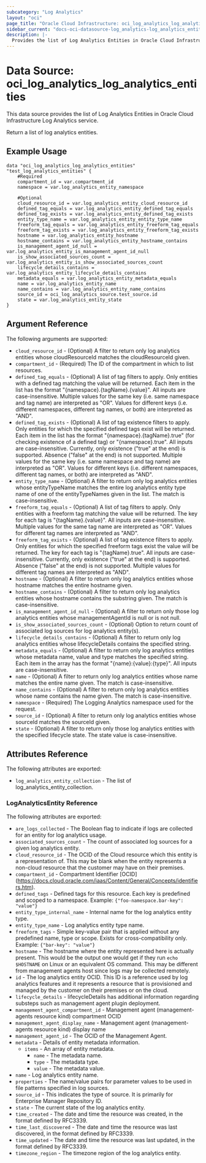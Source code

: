```yaml
---
subcategory: "Log Analytics"
layout: "oci"
page_title: "Oracle Cloud Infrastructure: oci_log_analytics_log_analytics_entities"
sidebar_current: "docs-oci-datasource-log_analytics-log_analytics_entities"
description: |-
  Provides the list of Log Analytics Entities in Oracle Cloud Infrastructure Log Analytics service
---
```


# Data Source: oci_log_analytics_log_analytics_entities
This data source provides the list of Log Analytics Entities in Oracle Cloud Infrastructure Log Analytics service.

Return a list of log analytics entities.

## Example Usage

```hcl
data "oci_log_analytics_log_analytics_entities" "test_log_analytics_entities" {
	#Required
	compartment_id = var.compartment_id
	namespace = var.log_analytics_entity_namespace

	#Optional
	cloud_resource_id = var.log_analytics_entity_cloud_resource_id
	defined_tag_equals = var.log_analytics_entity_defined_tag_equals
	defined_tag_exists = var.log_analytics_entity_defined_tag_exists
	entity_type_name = var.log_analytics_entity_entity_type_name
	freeform_tag_equals = var.log_analytics_entity_freeform_tag_equals
	freeform_tag_exists = var.log_analytics_entity_freeform_tag_exists
	hostname = var.log_analytics_entity_hostname
	hostname_contains = var.log_analytics_entity_hostname_contains
	is_management_agent_id_null = var.log_analytics_entity_is_management_agent_id_null
	is_show_associated_sources_count = var.log_analytics_entity_is_show_associated_sources_count
	lifecycle_details_contains = var.log_analytics_entity_lifecycle_details_contains
	metadata_equals = var.log_analytics_entity_metadata_equals
	name = var.log_analytics_entity_name
	name_contains = var.log_analytics_entity_name_contains
	source_id = oci_log_analytics_source.test_source.id
	state = var.log_analytics_entity_state
}
```

## Argument Reference

The following arguments are supported:

* `cloud_resource_id` - (Optional) A filter to return only log analytics entities whose cloudResourceId matches the cloudResourceId given. 
* `compartment_id` - (Required) The ID of the compartment in which to list resources.
* `defined_tag_equals` - (Optional) A list of tag filters to apply.  Only entities with a defined tag matching the value will be returned. Each item in the list has the format "{namespace}.{tagName}.{value}".  All inputs are case-insensitive. Multiple values for the same key (i.e. same namespace and tag name) are interpreted as "OR". Values for different keys (i.e. different namespaces, different tag names, or both) are interpreted as "AND". 
* `defined_tag_exists` - (Optional) A list of tag existence filters to apply.  Only entities for which the specified defined tags exist will be returned. Each item in the list has the format "{namespace}.{tagName}.true" (for checking existence of a defined tag) or "{namespace}.true".  All inputs are case-insensitive. Currently, only existence ("true" at the end) is supported. Absence ("false" at the end) is not supported. Multiple values for the same key (i.e. same namespace and tag name) are interpreted as "OR". Values for different keys (i.e. different namespaces, different tag names, or both) are interpreted as "AND". 
* `entity_type_name` - (Optional) A filter to return only log analytics entities whose entityTypeName matches the entire log analytics entity type name of one of the entityTypeNames given in the list. The match is case-insensitive. 
* `freeform_tag_equals` - (Optional) A list of tag filters to apply.  Only entities with a freeform tag matching the value will be returned. The key for each tag is "{tagName}.{value}".  All inputs are case-insensitive. Multiple values for the same tag name are interpreted as "OR".  Values for different tag names are interpreted as "AND". 
* `freeform_tag_exists` - (Optional) A list of tag existence filters to apply.  Only entities for which the specified freeform tags exist the value will be returned. The key for each tag is "{tagName}.true".  All inputs are case-insensitive. Currently, only existence ("true" at the end) is supported. Absence ("false" at the end) is not supported. Multiple values for different tag names are interpreted as "AND". 
* `hostname` - (Optional) A filter to return only log analytics entities whose hostname matches the entire hostname given. 
* `hostname_contains` - (Optional) A filter to return only log analytics entities whose hostname contains the substring given. The match is case-insensitive. 
* `is_management_agent_id_null` - (Optional) A filter to return only those log analytics entities whose managementAgentId is null or is not null. 
* `is_show_associated_sources_count` - (Optional) Option to return count of associated log sources for log analytics entity(s).
* `lifecycle_details_contains` - (Optional) A filter to return only log analytics entities whose lifecycleDetails contains the specified string. 
* `metadata_equals` - (Optional) A filter to return only log analytics entities whose metadata name, value and type matches the specified string. Each item in the array has the format "{name}:{value}:{type}".  All inputs are case-insensitive. 
* `name` - (Optional) A filter to return only log analytics entities whose name matches the entire name given. The match is case-insensitive. 
* `name_contains` - (Optional) A filter to return only log analytics entities whose name contains the name given. The match is case-insensitive. 
* `namespace` - (Required) The Logging Analytics namespace used for the request. 
* `source_id` - (Optional) A filter to return only log analytics entities whose sourceId matches the sourceId given. 
* `state` - (Optional) A filter to return only those log analytics entities with the specified lifecycle state. The state value is case-insensitive. 


## Attributes Reference

The following attributes are exported:

* `log_analytics_entity_collection` - The list of log_analytics_entity_collection.

### LogAnalyticsEntity Reference

The following attributes are exported:

* `are_logs_collected` - The Boolean flag to indicate if logs are collected for an entity for log analytics usage. 
* `associated_sources_count` - The count of associated log sources for a given log analytics entity. 
* `cloud_resource_id` - The OCID of the Cloud resource which this entity is a representation of. This may be blank when the entity represents a non-cloud resource that the customer may have on their premises. 
* `compartment_id` - Compartment Identifier [OCID] (https://docs.cloud.oracle.com/iaas/Content/General/Concepts/identifiers.htm).
* `defined_tags` - Defined tags for this resource. Each key is predefined and scoped to a namespace. Example: `{"foo-namespace.bar-key": "value"}` 
* `entity_type_internal_name` - Internal name for the log analytics entity type. 
* `entity_type_name` - Log analytics entity type name. 
* `freeform_tags` - Simple key-value pair that is applied without any predefined name, type or scope. Exists for cross-compatibility only. Example: `{"bar-key": "value"}` 
* `hostname` - The hostname where the entity represented here is actually present. This would be the output one would get if they run `echo $HOSTNAME` on Linux or an equivalent OS command. This may be different from management agents host since logs may be collected remotely. 
* `id` - The log analytics entity OCID. This ID is a reference used by log analytics features and it represents a resource that is provisioned and managed by the customer on their premises or on the cloud. 
* `lifecycle_details` - lifecycleDetails has additional information regarding substeps such as management agent plugin deployment. 
* `management_agent_compartment_id` - Management agent (management-agents resource kind) compartment OCID 
* `management_agent_display_name` - Management agent (management-agents resource kind) display name 
* `management_agent_id` - The OCID of the Management Agent. 
* `metadata` - Details of entity metadata information.
	* `items` - An array of entity metadata.
		* `name` - The metadata name.
		* `type` - The metadata type.
		* `value` - The metadata value.
* `name` - Log analytics entity name. 
* `properties` - The name/value pairs for parameter values to be used in file patterns specified in log sources. 
* `source_id` - This indicates the type of source. It is primarily for Enterprise Manager Repository ID. 
* `state` - The current state of the log analytics entity. 
* `time_created` - The date and time the resource was created, in the format defined by RFC3339. 
* `time_last_discovered` - The date and time the resource was last discovered, in the format defined by RFC3339. 
* `time_updated` - The date and time the resource was last updated, in the format defined by RFC3339. 
* `timezone_region` - The timezone region of the log analytics entity. 

